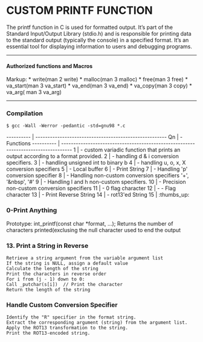 
# CUSTOM PRINTF FUNCTION

The printf function in C is used for formatted output. It’s part of the Standard Input/Output       Library (stdio.h) and is responsible for printing data to the standard output (typically the        console) in a specified format. It’s an essential tool for displaying information to users and      debugging programs.

----------------------------------------------------------------------------------------------
#### Authorized functions and Macros
Markup: * write(man 2 write)
        * malloc(man 3 malloc)
        * free(man 3 free)
        * va_start(man 3 va_start)
        * va_end(man 3 va_end)
        * va_copy(man 3 copy)
        * va_arg( man 3 va_arg)
        
 ------------------------------------
 ### Compilation
    $ gcc -Wall -Werror -pedantic -std=gnu98 *.c
 ---------- | ------------------------------------------------------
      Qn    | -Functions
 ---------- | ----------------------------------------------------------------------------------
  1         |  - custom variadic function that prints an output according to a format provided.
  2         |  - handling d & i conversion specifiers.
  3         |  - handling unsigned int to binary b
  4         |  - handling u, o, x, X conversion specifiers
  5         |  - Local buffer
  6         |  - Print String
  7         |  - Handling 'p' conversion specifier
  8         |  - Handling non-custom conversion specifiers '+', '&nbsp', '#'
  9         |  - Handling l and h non-custom specifiers.
  10        |  - Precision non-custom conversion specifiers
  11        |  - 0 flag character
  12        |  - - Flag character
  13        |  - Print Reverse String
  14        |  - rot13'ed String
  15        |  :thumbs_up:


  ### 0-Print Anything
Prototype: int_printf(const char *format, ...);
Returns the number of characters printed(exclusing the null character used to end the               output
### 13. Print a String in Reverse
     
    Retrieve a string argument from the variable argument list 
    If the string is NULL, assign a default value
    Calculate the length of the string
    Print the characters in reverse order
    For i from (j - 1) down to 0:
    Call _putchar(s[i])  // Print the character
    Return the length of the string
    
### Handle Custom Conversion Specifier 
    Identify the "R" specifier in the format string.
    Extract the corresponding argument (string) from the argument list.
    Apply the ROT13 transformation to the string.
    Print the ROT13-encoded string.
